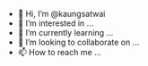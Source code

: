 - 👋 Hi, I’m @kaungsatwai
- 👀 I’m interested in ...
- 🌱 I’m currently learning ...
- 💞️ I’m looking to collaborate on ...
- 📫 How to reach me ...

<!---
kaungsatwai/kaungsatwai is a ✨ special ✨ repository because its `README.md` (this file) appears on your GitHub profile.
You can click the Preview link to take a look at your changes.
--->
